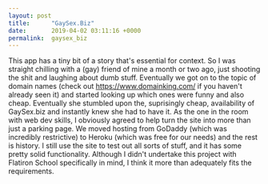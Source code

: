 ```yaml
---
layout: post
title:      "GaySex.Biz"
date:       2019-04-02 03:11:16 +0000
permalink:  gaysex_biz
---
```



This app has a tiny bit of a story that's essential for context. So I was straight chilling with a (gay) friend of mine a month or two ago, just shooting the shit and laughing about dumb stuff. Eventually we got on to the topic of domain names (check out https://www.domainking.com/  if you haven't already seen it) and started looking up which ones were funny and also cheap. Eventually she stumbled upon the, suprisingly cheap, availability of GaySex.biz and instantly knew she had to have it. 
As the one in the room with web dev skills, I obviously agreed to help turn the site into more than just a parking page. We moved hosting from GoDaddy (which was incredibly restrictive) to Heroku (which was free for our needs) and the rest is history. I still use the site to test out all sorts of stuff, and it has some pretty solid functionality. 
Although I didn't undertake this project with Flatiron School specifically in mind, I think it more than adequately fits the requirements. 
